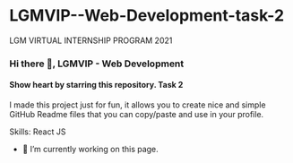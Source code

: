 # LGMVIP--Web-Development-task-2
LGM VIRTUAL INTERNSHIP PROGRAM 2021
### Hi there 👋, LGMVIP - Web Development
#### Show heart by starring this repository. Task 2
I made this project just for fun, it allows you to create nice and simple GitHub Readme files that you can copy/paste and use in your profile.

Skills: React JS

- 🔭 I’m currently working on this page. 




